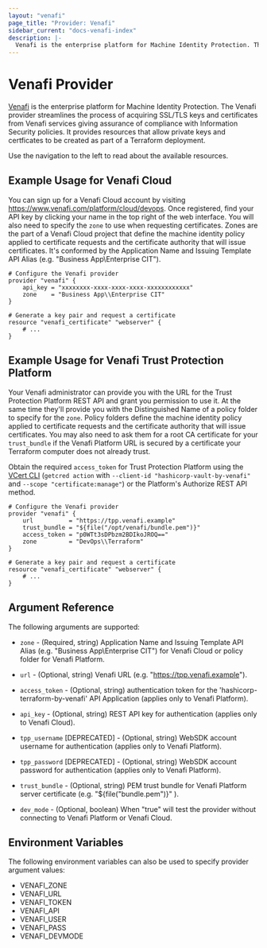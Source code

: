 ```yaml
---
layout: "venafi"
page_title: "Provider: Venafi"
sidebar_current: "docs-venafi-index"
description: |-
  Venafi is the enterprise platform for Machine Identity Protection. The Venafi provider streamlines the process of acquiring SSL/TLS keys and certificates from Venafi services giving assurance of compliance with Information Security policies.  It provides resources that allow private keys and certficates to be created as part of a Terraform deployment.
---
```


# Venafi Provider

[Venafi](https://www.venafi.com) is the enterprise platform for Machine Identity
Protection. The Venafi provider streamlines the process of acquiring SSL/TLS
keys and certificates from Venafi services giving assurance of compliance with
Information Security policies.  It provides resources that allow private keys
and certficates to be created as part of a Terraform deployment.

Use the navigation to the left to read about the available resources.

## Example Usage for Venafi Cloud

You can sign up for a Venafi Cloud account by visiting https://www.venafi.com/platform/cloud/devops.
Once registered, find your API key by clicking your name in the top right of the web interface.  You
will also need to specify the `zone` to use when requesting certificates.  Zones are the part 
of a Venafi Cloud project that define the machine identity policy applied to certificate requests and
the certificate authority that will issue certificates. It's conformed by the Application Name and Issuing 
Template API Alias (e.g. "Business App\Enterprise CIT").

```hcl
# Configure the Venafi provider
provider "venafi" {
    api_key = "xxxxxxxx-xxxx-xxxx-xxxx-xxxxxxxxxxxx"
    zone    = "Business App\\Enterprise CIT"
}

# Generate a key pair and request a certificate
resource "venafi_certificate" "webserver" {
    # ...
}
```

## Example Usage for Venafi Trust Protection Platform

Your Venafi administrator can provide you with the URL for the Trust Protection Platform REST API and
grant you permission to use it.  At the same time they'll provide you with the Distinguished Name of a
policy folder to specify for the `zone`.  Policy folders define the machine identity policy applied
to certificate requests and the certificate authority that will issue certificates. You may also need
to ask them for a root CA certificate for your `trust_bundle` if the Venafi Platform URL is secured by
a certificate your Terraform computer does not already trust.

Obtain the required `access_token` for Trust Protection Platform using the 
[VCert CLI](https://github.com/Venafi/vcert/blob/master/README-CLI-PLATFORM.md#obtaining-an-authorization-token)
(`getcred action` with `--client-id "hashicorp-vault-by-venafi"` and `--scope "certificate:manage"`) or
the Platform's Authorize REST API method.

```hcl
# Configure the Venafi provider
provider "venafi" {
    url          = "https://tpp.venafi.example"
    trust_bundle = "${file("/opt/venafi/bundle.pem")}"
    access_token = "p0WTt3sDPbzm2BDIkoJROQ=="
    zone         = "DevOps\\Terraform"
}

# Generate a key pair and request a certificate
resource "venafi_certificate" "webserver" {
    # ...
}
```

## Argument Reference

The following arguments are supported:

* `zone` - (Required, string) Application Name and Issuing 
Template API Alias (e.g. "Business App\Enterprise CIT") for Venafi Cloud or policy folder for Venafi Platform.

* `url` - (Optional, string) Venafi URL (e.g. "https://tpp.venafi.example").

* `access_token` - (Optional, string) authentication token for the 'hashicorp-terraform-by-venafi' API Application (applies only to Venafi Platform).

* `api_key` - (Optional, string) REST API key for authentication (applies only to Venafi Cloud).

* `tpp_username` [DEPRECATED] - (Optional, string) WebSDK account username for authentication (applies only to Venafi Platform).

* `tpp_password` [DEPRECATED] - (Optional, string) WebSDK account password for authentication (applies only to Venafi Platform).

* `trust_bundle` - (Optional, string) PEM trust bundle for Venafi Platform server certificate (e.g. "${file("bundle.pem")}" ).

* `dev_mode` - (Optional, boolean) When "true" will test the provider without connecting to Venafi Platform or Venafi Cloud.

## Environment Variables

The following environment variables can also be used to specify provider 
argument values:

* VENAFI_ZONE
* VENAFI_URL
* VENAFI_TOKEN
* VENAFI_API
* VENAFI_USER
* VENAFI_PASS
* VENAFI_DEVMODE

